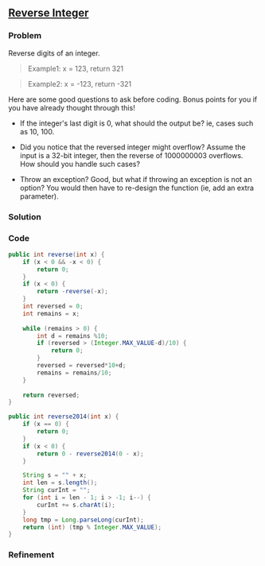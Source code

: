 ## [Reverse Integer](http://oj.leetcode.com/problems/reverse-integer/)

### Problem

Reverse digits of an integer.

> Example1: x = 123, return 321

> Example2: x = -123, return -321

Here are some good questions to ask before coding. Bonus points for you if you have already thought through this!

- If the integer's last digit is 0, what should the output be? ie, cases such as 10, 100.

- Did you notice that the reversed integer might overflow? Assume the input is a 32-bit integer, then the reverse of 1000000003 overflows. How should you handle such cases?

- Throw an exception? Good, but what if throwing an exception is not an option? You would then have to re-design the function (ie, add an extra parameter).

### Solution


### Code

``` Java
public int reverse(int x) {
	if (x < 0 && -x < 0) {
		return 0;
	}
	if (x < 0) {
		return -reverse(-x);
	}
	int reversed = 0;
	int remains = x;
	
	while (remains > 0) {
		int d = remains %10;
		if (reversed > (Integer.MAX_VALUE-d)/10) {
			return 0;
		}
		reversed = reversed*10+d;
		remains = remains/10;
	}
	
	return reversed;
}

public int reverse2014(int x) {
	if (x == 0) {
		return 0;
	}
	if (x < 0) {
		return 0 - reverse2014(0 - x);
	}

	String s = "" + x;
	int len = s.length();
	String curInt = "";
	for (int i = len - 1; i > -1; i--) {
		curInt += s.charAt(i);
	}
	long tmp = Long.parseLong(curInt);
	return (int) (tmp % Integer.MAX_VALUE);
}
```

### Refinement
